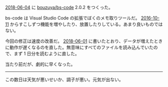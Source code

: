 [2018-06-04][] に [bouzuya/bs-code][] 2.0.2 をつくった。

bs-code は Visual Studio Code の拡張でぼくのメモ取りツールだ。 [2016-10-11][] からすこしずつ機能を増やしたり、放置したりしている。あまり良いものではない。

今回の修正は速度の改善だ。 [2018-06-01][] に書いたとおり、データが増えたときに動作が遅くなるのを直した。無意味にすべてのファイルを読み込んでいたので、まず 1 日分を読むように直した。

当たり前だが、劇的に早くなった。

-----

この数日は天気が悪いせいか、調子が悪い。元気が出ない。

[2016-10-11]: https://blog.bouzuya.net/2016/10/11/
[2018-06-01]: https://blog.bouzuya.net/2018/06/01/
[2018-06-04]: https://blog.bouzuya.net/2018/06/04/
[bouzuya/bs-code]: https://github.com/bouzuya/bs-code
